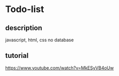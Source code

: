 # Todo-list

## description
javascript, html, css
no database

## tutorial
https://www.youtube.com/watch?v=MkESyVB4oUw
